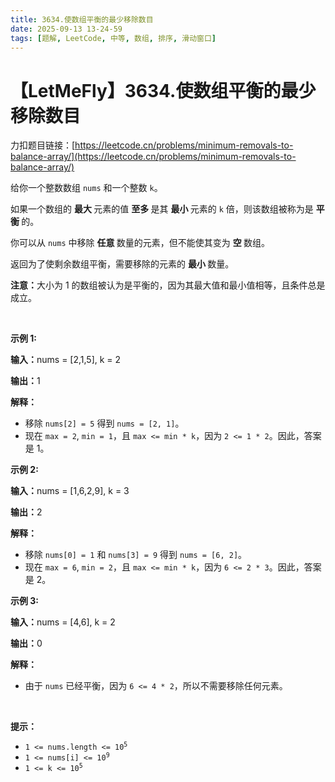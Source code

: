 ```yaml
---
title: 3634.使数组平衡的最少移除数目
date: 2025-09-13 13-24-59
tags: [题解, LeetCode, 中等, 数组, 排序, 滑动窗口]
---
```


# 【LetMeFly】3634.使数组平衡的最少移除数目

力扣题目链接：[https://leetcode.cn/problems/minimum-removals-to-balance-array/](https://leetcode.cn/problems/minimum-removals-to-balance-array/)

<p>给你一个整数数组 <code>nums</code> 和一个整数 <code>k</code>。</p>

<p>如果一个数组的&nbsp;<strong>最大&nbsp;</strong>元素的值&nbsp;<strong>至多&nbsp;</strong>是其&nbsp;<strong>最小&nbsp;</strong>元素的 <code>k</code> 倍，则该数组被称为是&nbsp;<strong>平衡&nbsp;</strong>的。</p>

<p>你可以从 <code>nums</code> 中移除&nbsp;<strong>任意&nbsp;</strong>数量的元素，但不能使其变为&nbsp;<strong>空&nbsp;</strong>数组。</p>

<p>返回为了使剩余数组平衡，需要移除的元素的&nbsp;<strong>最小&nbsp;</strong>数量。</p>

<p><strong>注意：</strong>大小为 1 的数组被认为是平衡的，因为其最大值和最小值相等，且条件总是成立。</p>

<p>&nbsp;</p>

<p><strong class="example">示例 1:</strong></p>

<div class="example-block">
<p><strong>输入：</strong><span class="example-io">nums = [2,1,5], k = 2</span></p>

<p><strong>输出：</strong><span class="example-io">1</span></p>

<p><strong>解释：</strong></p>

<ul>
	<li>移除 <code>nums[2] = 5</code> 得到 <code>nums = [2, 1]</code>。</li>
	<li>现在 <code>max = 2</code>, <code>min = 1</code>，且 <code>max &lt;= min * k</code>，因为 <code>2 &lt;= 1 * 2</code>。因此，答案是 1。</li>
</ul>
</div>

<p><strong class="example">示例 2:</strong></p>

<div class="example-block">
<p><strong>输入：</strong><span class="example-io">nums = [1,6,2,9], k = 3</span></p>

<p><strong>输出：</strong><span class="example-io">2</span></p>

<p><strong>解释：</strong></p>

<ul>
	<li>移除 <code>nums[0] = 1</code> 和 <code>nums[3] = 9</code> 得到 <code>nums = [6, 2]</code>。</li>
	<li>现在 <code>max = 6</code>, <code>min = 2</code>，且 <code>max &lt;= min * k</code>，因为 <code>6 &lt;= 2 * 3</code>。因此，答案是 2。</li>
</ul>
</div>

<p><strong class="example">示例 3:</strong></p>

<div class="example-block">
<p><strong>输入：</strong><span class="example-io">nums = [4,6], k = 2</span></p>

<p><strong>输出：</strong><span class="example-io">0</span></p>

<p><strong>解释：</strong></p>

<ul>
	<li>由于 <code>nums</code> 已经平衡，因为 <code>6 &lt;= 4 * 2</code>，所以不需要移除任何元素。</li>
</ul>
</div>

<p>&nbsp;</p>

<p><strong>提示：</strong></p>

<ul>
	<li><code>1 &lt;= nums.length &lt;= 10<sup>5</sup></code></li>
	<li><code>1 &lt;= nums[i] &lt;= 10<sup>9</sup></code></li>
	<li><code>1 &lt;= k &lt;= 10<sup>5</sup></code></li>
</ul>


    